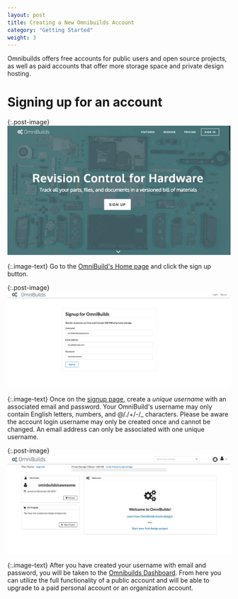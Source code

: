 ```yaml
---
layout: post
title: Creating a New Omnibuilds Account
category: "Getting Started"
weight: 3
---
```



Omnibuilds offers free accounts for public users and open source projects, as well as paid accounts that offer more storage space and private design hosting.



# Signing up for an account #


{:.post-image}
![homepage-signup.png](/assets/images/homepage-signup.png)

{:.image-text}
Go to the [OmniBuild's Home page](HTTP://www.omnibuilds.com) and click the sign up button.


{:.post-image}
![signup-page](/assets/images/signup-page.png)

{:.image-text}
Once on the [signup page](https://app.omnibuilds.com/accounts/auth/signup), create a *unique username* with an associated email and password. Your OmniBuild's username may only contain English letters, numbers, and @/./+/-/_ characters. Please be aware the account login username may only be created once and cannot be changed. An email address can only be associated with one unique username.




{:.post-image}
![account-dashboard](/assets/images/account-dashboard.png)

{:.image-text}
After you have created your username with email and password, you will be taken to the [Omnibuilds Dashboard](https://app.omnibuilds.com/home). From here you can utilize the full functionality of a public account and will be able to upgrade to a paid personal account or an organization account.